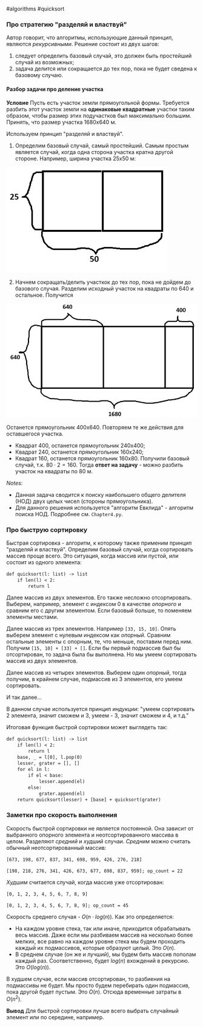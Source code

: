 #algorithms #quicksort

### Про стратегию "разделяй и властвуй"
Автор говорит, что алгоритмы, использующие данный принцип, являются *рекурсивными*. Решение состоит из двух шагов:
1) следует определить базовый случай, это должен быть простейший случай из возможных;
2) задача делится или сокращается до тех пор, пока не будет сведена к базовому случаю.

#### Разбор задачи про деление участка
**Условие** Пусть есть участок земли прямоугольной формы. Требуется разбить этот участок земли на **одинаковые квадратные** участки таким образом, чтобы размер этих подучастков был максимально большим.
Принять, что размер участка 1680х640 м.

Используем принцип "разделяй и властвуй".
1) Определим базовый случай, самый простейший.
Самым простым является случай, когда одна сторона участка кратна другой стороне. Например, ширина участка 25х50 м:

<img src="img\ch4_1.png" alt="ch4_1">

2) Начнем сокращать/делить участкок до тех пор, пока не дойдем до базового случая.
Разделим исходный участок на квадраты по 640 и остальное. Получится

<img src="img\ch4_2.png" alt="ch4_2">

Останется прямоугольник 400х640. Повторяем те же действия для оставшегося участка.
* Квадрат 400, останется прямоугольник 240х400;
* Квадрат 240, останется прямоугольник 160х240;
* Квадрат 160, останется прямоугольник 160х80.
Получили базовый случай, т.к. $80 \cdot 2 = 160$.
Тогда **ответ на задачу** - можно разбить участок на квадраты по 80 м.

*Notes*:
* Данная задача сводится к поиску наибольшего общего делителя (НОД) двух целых чисел (стороны прямоугольника).
* Для данного решения используется "алгоритм Евклида" - алгоритм поиска НОД. Подробнее см. `Chapter4.py`.

### Про быструю сортировку

Быстрая сортировка - алгоритм, к которому также применим принцип "разделяй и властвуй". Определим базовый случай, когда сортировать массив проще всего. Это ситуация, когда массив или пустой, или состоит из одного элемента:
```base_case
def quicksort(l: list) -> list
	if len(l) < 2:
		return l
```

Далее массив из двух элементов. Его также несложно отсортировать. Выберем, например, элемент с индексом 0 в качестве *опорного* и сравним его с другим элементом. Если базовый больше, то поменяем элементы местами.

Далее массив из трех элементов. Например `[33, 15, 10]`. Опять выберем элемент с нулевым индексом как *опорный*. Сравним остальные элементы с опорным, те, что меньше, поставим перед ним. Получим `[15, 10] + [33] + []`. Если бы первый подмассив был бы отсортирован, то задача была бы выполнена. Но мы умеем сортировать массив из двух элементов.

Далее массив из четырех элементов. Выберем один *опорный*, тогда получим, в крайнем случае, подмассив из 3 элементов, его умеем сортировать.

И так далее...

В данном случае используется принцип *индукции*: "умеем сортировать 2 элемента, значит сможем и 3, умеем - 3, значит сможем и 4, и т.д."

Итоговая функция быстрой сортировки может выглядеть так:
```
def quicksort(l: list) -> list
	if len(l) < 2:
		return l
	base, _ = l[0], l.pop(0)
	lesser, grater = [], []
	for el in l:
		if el < base:
			lesser.append(el)
		else:
			grater.append(el)
	return quicksort(lesser) + [base] + quicksort(grater)
```

### Заметки про скорость выполнения

Скорость быстрой сортировки не является постоянной. Она зависит от выбранного опорного элемента и неотсортированного массива в целом. Разделяют *средний* и *худший* случаи.
*Средним* можно считать обычный неотсортированный массив:
```stdin
[673, 198, 677, 837, 341, 698, 959, 426, 276, 218]
```
```stdout
[198, 218, 276, 341, 426, 673, 677, 698, 837, 959]; op_count = 22
```
*Худшим* считается случай, когда массив уже отсортирован:
```stdin
[0, 1, 2, 3, 4, 5, 6, 7, 8, 9]
```
```stdout
[0, 1, 2, 3, 4, 5, 6, 7, 8, 9]; op_count = 45
```

Скорость среднего случая - $O(n \cdot log(n))$. Как это определяется:
* На каждом уровне стека, так или иначе, приходится обрабатывать весь массив. Даже если мы разбиваем массив на несколько более мелких, все равно на каждом уровне стека мы будем проходить каждый их подмассивов, которые образуют целый. Это $O(n)$.
* В среднем случае (он же и лучший), мы будем бить массив пополам каждый раз. Соответственно, будет  $log(n)$ вхождений в рекурсию. Это $O(log(n))$.

В худшем случае, если массив отсортирован, то разбиения  на подмассивы не будет. Мы просто будем перебирать один подмассив, пока другой будет пустым. Это $O(n)$. Отсюда временные затраты в $O(n^{2})$.

**Вывод** Для быстрой сортировки лучше всего выбрать случайный элемент или по середине, например.
